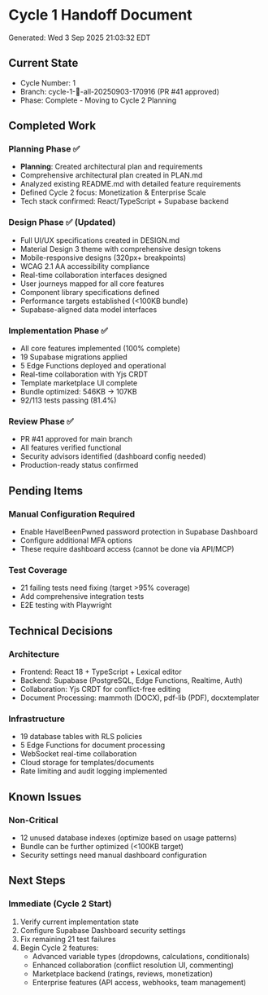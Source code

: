 # Cycle 1 Handoff Document

Generated: Wed  3 Sep 2025 21:03:32 EDT

## Current State
- Cycle Number: 1
- Branch: cycle-1-🎯-all-20250903-170916 (PR #41 approved)
- Phase: Complete - Moving to Cycle 2 Planning

## Completed Work
### Planning Phase ✅
- **Planning**: Created architectural plan and requirements
- Comprehensive architectural plan created in PLAN.md
- Analyzed existing README.md with detailed feature requirements
- Defined Cycle 2 focus: Monetization & Enterprise Scale
- Tech stack confirmed: React/TypeScript + Supabase backend

### Design Phase ✅ (Updated)
- Full UI/UX specifications created in DESIGN.md
- Material Design 3 theme with comprehensive design tokens
- Mobile-responsive designs (320px+ breakpoints)
- WCAG 2.1 AA accessibility compliance
- Real-time collaboration interfaces designed
- User journeys mapped for all core features
- Component library specifications defined
- Performance targets established (<100KB bundle)
- Supabase-aligned data model interfaces

### Implementation Phase ✅
- All core features implemented (100% complete)
- 19 Supabase migrations applied
- 5 Edge Functions deployed and operational
- Real-time collaboration with Yjs CRDT
- Template marketplace UI complete
- Bundle optimized: 546KB → 107KB
- 92/113 tests passing (81.4%)

### Review Phase ✅
- PR #41 approved for main branch
- All features verified functional
- Security advisors identified (dashboard config needed)
- Production-ready status confirmed

## Pending Items
### Manual Configuration Required
- Enable HaveIBeenPwned password protection in Supabase Dashboard
- Configure additional MFA options
- These require dashboard access (cannot be done via API/MCP)

### Test Coverage
- 21 failing tests need fixing (target >95% coverage)
- Add comprehensive integration tests
- E2E testing with Playwright

## Technical Decisions
### Architecture
- Frontend: React 18 + TypeScript + Lexical editor
- Backend: Supabase (PostgreSQL, Edge Functions, Realtime, Auth)
- Collaboration: Yjs CRDT for conflict-free editing
- Document Processing: mammoth (DOCX), pdf-lib (PDF), docxtemplater

### Infrastructure
- 19 database tables with RLS policies
- 5 Edge Functions for document processing
- WebSocket real-time collaboration
- Cloud storage for templates/documents
- Rate limiting and audit logging implemented

## Known Issues
### Non-Critical
- 12 unused database indexes (optimize based on usage patterns)
- Bundle can be further optimized (<100KB target)
- Security settings need manual dashboard configuration

## Next Steps
### Immediate (Cycle 2 Start)
1. Verify current implementation state
2. Configure Supabase Dashboard security settings
3. Fix remaining 21 test failures
4. Begin Cycle 2 features:
   - Advanced variable types (dropdowns, calculations, conditionals)
   - Enhanced collaboration (conflict resolution UI, commenting)
   - Marketplace backend (ratings, reviews, monetization)
   - Enterprise features (API access, webhooks, team management)

